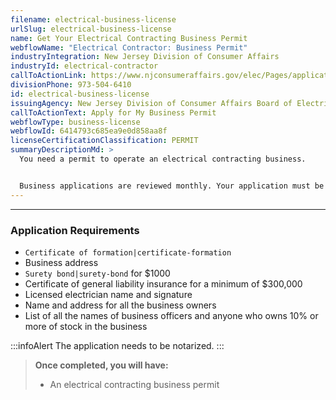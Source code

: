 ```yaml
---
filename: electrical-business-license
urlSlug: electrical-business-license
name: Get Your Electrical Contracting Business Permit
webflowName: "Electrical Contractor: Business Permit"
industryIntegration: New Jersey Division of Consumer Affairs
industryId: electrical-contractor
callToActionLink: https://www.njconsumeraffairs.gov/elec/Pages/applications.aspx
divisionPhone: 973-504-6410
id: electrical-business-license
issuingAgency: New Jersey Division of Consumer Affairs Board of Electrical Contractors
callToActionText: Apply for My Business Permit
webflowType: business-license
webflowId: 6414793c685ea9e0d858aa8f
licenseCertificationClassification: PERMIT
summaryDescriptionMd: >
  You need a permit to operate an electrical contracting business.


  Business applications are reviewed monthly. Your application must be received ten days prior to the [Board of Examiners of Electrical Contractors monthly meeting](https://www.njconsumeraffairs.gov/elec/Pages/meetings.aspx) to be reviewed during the current month.
---
```


---

### Application Requirements

- `Certificate of formation|certificate-formation`
- Business address
- `Surety bond|surety-bond` for $1000
- Certificate of general liability insurance for a minimum of $300,000
- Licensed electrician name and signature
- Name and address for all the business owners
- List of all the names of business officers and anyone who owns 10% or more of stock in the business

:::infoAlert
The application needs to be notarized.
:::

> **Once completed, you will have:**
>
> - An electrical contracting business permit
